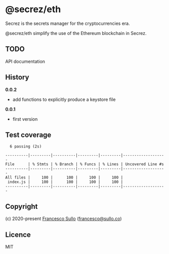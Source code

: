 # @secrez/eth

Secrez is the secrets manager for the cryptocurrencies era.

@secrez/eth simplify the use of the Ethereum blockchain in Secrez.

## TODO

API documentation

## History

**0.0.2**

- add functions to explicitly produce a keystore file

**0.0.1**

- first version

## Test coverage

```
  6 passing (2s)

----------|---------|----------|---------|---------|-------------------
File      | % Stmts | % Branch | % Funcs | % Lines | Uncovered Line #s 
----------|---------|----------|---------|---------|-------------------
All files |     100 |      100 |     100 |     100 |                   
 index.js |     100 |      100 |     100 |     100 |                   
----------|---------|----------|---------|---------|-------------------
```

## Copyright

(c) 2020-present [Francesco Sullo](https://francesco.sullo.co) (<francesco@sullo.co>)

## Licence

MIT
